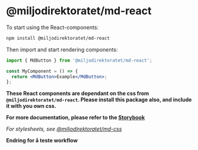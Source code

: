 # @miljodirektoratet/md-react

To start using the React-components:

```bash
npm install @miljodirektoratet/md-react
```

Then import and start rendering components:

```jsx
import { MdButton } from '@miljodirektoratet/md-react';

const MyComponent = () => {
  return <MdButton>Example</MdButton>;
};
```

**These React components are dependant on the css from `@miljodirektoratet/md-react`. Please install this package also, and include it with you own css.**

**For more documentation, please refer to the [Storybook](https://miljodir.github.io/md-components/)**

_For stylesheets, see [@miljodirektoratet/md-css](https://www.npmjs.com/package/@miljodirektoratet/md-css)_

**Endring for å teste workflow**
